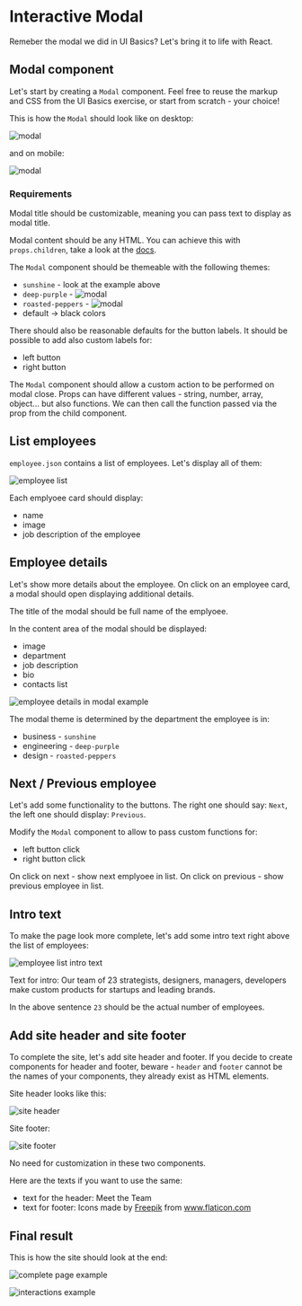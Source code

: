 # Interactive Modal

Remeber the modal we did in UI Basics? Let's bring it to life with React.

## Modal component

Let's start by creating a `Modal` component.
Feel free to reuse the markup and CSS from the UI Basics exercise, or start from scratch - your choice!

This is how the `Modal` should look like on desktop:

![modal](modal/modal-desktop-example.png)

and on mobile:

![modal](modal/modal-mobile-example.png)

### Requirements

Modal title should be customizable, meaning you can pass text to display as modal title.

Modal content should be any HTML. You can achieve this with `props.children`, take a look at the [docs](https://reactjs.org/docs/glossary.html#propschildren).

The `Modal` component should be themeable with the following themes:

* `sunshine` - look at the example above
* `deep-purple` -
![modal](modal/modal-desktop-purple-theme-example.png)
* `roasted-peppers` -
![modal](modal/modal-desktop-red-theme-example.png)
* default -> black colors

There should also be reasonable defaults for the button labels. It should be possible to add also custom labels for:

* left button
* right button

The `Modal` component should allow a custom action to be performed on modal close. Props can have different values - string, number, array, object... but also functions. We can then call the function passed via the prop from the child component.

## List employees

`employee.json` contains a list of employees. Let's display all of them:

![employee list](employee-list.png)

Each emplyoee card should display:

* name
* image
* job description of the employee

## Employee details

Let's show more details about the employee. On click on an employee card, a modal should open displaying additional details.

The title of the modal should be full name of the emplyoee.

In the content area of the modal should be displayed:

* image
* department
* job description
* bio
* contacts list

![employee details in modal example](employee-details.png)

The modal theme is determined by the department the employee is in:

* business - `sunshine`
* engineering - `deep-purple`
* design - `roasted-peppers`

## Next / Previous employee

Let's add some functionality to the buttons.
The right one should say: `Next`, the left one should display: `Previous`.

Modify the `Modal` component to allow to pass custom functions for:

* left button click
* right button click

On click on next - show next emplyoee in list.
On click on previous - show previous employee in list.

## Intro text 

To make the page look more complete, let's add some intro text right above the list of employees:

![employee list intro text](intro-text.png)

Text for intro: Our team of 23 strategists, designers, managers, developers make custom products for startups and leading brands.

In the above sentence `23` should be the actual number of employees.

## Add site header and site footer

To complete the site, let's add site header and footer.
If you decide to create components for header and footer, beware - `header` and `footer` cannot be the names of your components, they already exist as HTML elements.

Site header looks like this:

![site header](site-header.png)

Site footer:

![site footer](site-footer.png)

No need for customization in these two components.

Here are the texts if you want to use the same:

* text for the header: Meet the Team
* text for footer: Icons made by <a href="https://www.flaticon.com/authors/freepik" title="Freepik">Freepik</a> from <a href="https://www.flaticon.com/" title="Flaticon"> www.flaticon.com</a>

## Final result

This is how the site should look at the end:

![complete page example](complete-example.png)

![interactions example](example.gif)